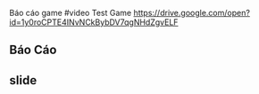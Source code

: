 Báo cáo game
#video Test Game 
https://drive.google.com/open?id=1y0roCPTE4INvNCkBybDV7qgNHdZgvELF
## Báo Cáo 
## slide
